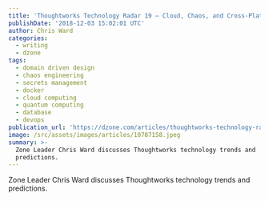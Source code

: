 ```yaml
---
title: 'Thoughtworks Technology Radar 19 — Cloud, Chaos, and Cross-Platform'
publishDate: '2018-12-03 15:02:01 UTC'
author: Chris Ward
categories:
  - writing
  - dzone
tags:
  - domain driven design
  - chaos engineering
  - secrets management
  - docker
  - cloud computing
  - quantum computing
  - database
  - devops
publication_url: 'https://dzone.com/articles/thoughtworks-technology-radar-19-cloud-chaos-and-c'
image: /src/assets/images/articles/10787158.jpeg
summary: >-
  Zone Leader Chris Ward discusses Thoughtworks technology trends and
  predictions.
---
```

Zone Leader Chris Ward discusses Thoughtworks technology trends and predictions.

